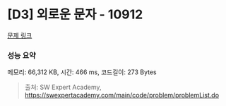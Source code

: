 # [D3] 외로운 문자 - 10912 

[문제 링크](https://swexpertacademy.com/main/code/problem/problemDetail.do?contestProbId=AXVJuEvqLAADFASe) 

### 성능 요약

메모리: 66,312 KB, 시간: 466 ms, 코드길이: 273 Bytes



> 출처: SW Expert Academy, https://swexpertacademy.com/main/code/problem/problemList.do